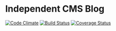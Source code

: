 Independent CMS Blog
====================

[![Code Climate](https://codeclimate.com/github/diegorubin/independent.png)](https://codeclimate.com/github/diegorubin/independent) [![Build Status](https://travis-ci.org/diegorubin/independent.svg)](https://travis-ci.org/diegorubin/independent) [![Coverage Status](https://coveralls.io/repos/diegorubin/independent/badge.png?branch=master)](https://coveralls.io/r/diegorubin/independent?branch=master)



